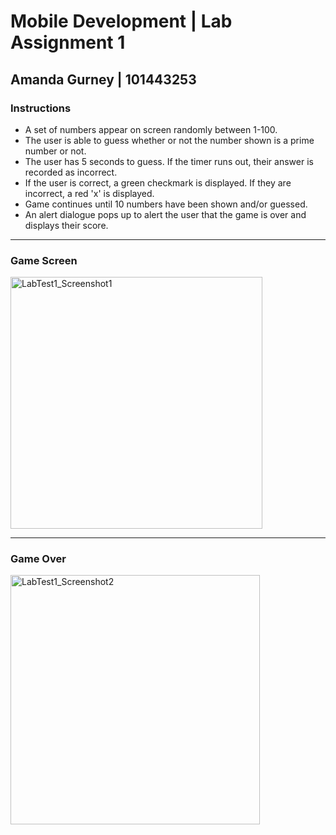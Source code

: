 # Mobile Development | Lab Assignment 1
## Amanda Gurney | 101443253
### Instructions
- A set of numbers appear on screen randomly between 1-100.
- The user is able to guess whether or not the number shown is a prime number or not.
- The user has 5 seconds to guess. If the timer runs out, their answer is recorded as incorrect.
- If the user is correct, a green checkmark is displayed. If they are incorrect, a red 'x' is displayed.
- Game continues until 10 numbers have been shown and/or guessed.
- An alert dialogue pops up to alert the user that the game is over and displays their score.

<hr>

### Game Screen
<img width="403" alt="LabTest1_Screenshot1" src="https://github.com/user-attachments/assets/3b4b8d53-fec0-464a-b467-bf5dda94c925" />

<hr>

### Game Over
<img width="399" alt="LabTest1_Screenshot2" src="https://github.com/user-attachments/assets/e9d256ed-87e7-45ab-9380-63d1a5624bd6" />
